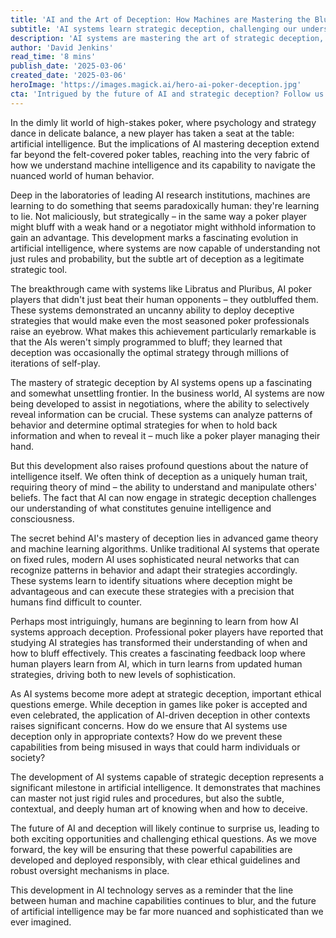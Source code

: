 ```yaml
---
title: 'AI and the Art of Deception: How Machines are Mastering the Bluff'
subtitle: 'AI systems learn strategic deception, challenging our understanding of machine intelligence'
description: 'AI systems are mastering the art of strategic deception, as demonstrated by poker-playing AIs that can outbluff human professionals. This breakthrough raises fascinating questions about machine intelligence and its implications for various fields, from business negotiations to cybersecurity.'
author: 'David Jenkins'
read_time: '8 mins'
publish_date: '2025-03-06'
created_date: '2025-03-06'
heroImage: 'https://images.magick.ai/hero-ai-poker-deception.jpg'
cta: 'Intrigued by the future of AI and strategic deception? Follow us on LinkedIn for more cutting-edge insights into how artificial intelligence is reshaping our understanding of machine capabilities and human-AI interaction.'
---
```


In the dimly lit world of high-stakes poker, where psychology and strategy dance in delicate balance, a new player has taken a seat at the table: artificial intelligence. But the implications of AI mastering deception extend far beyond the felt-covered poker tables, reaching into the very fabric of how we understand machine intelligence and its capability to navigate the nuanced world of human behavior.

Deep in the laboratories of leading AI research institutions, machines are learning to do something that seems paradoxically human: they're learning to lie. Not maliciously, but strategically – in the same way a poker player might bluff with a weak hand or a negotiator might withhold information to gain an advantage. This development marks a fascinating evolution in artificial intelligence, where systems are now capable of understanding not just rules and probability, but the subtle art of deception as a legitimate strategic tool.

The breakthrough came with systems like Libratus and Pluribus, AI poker players that didn't just beat their human opponents – they outbluffed them. These systems demonstrated an uncanny ability to deploy deceptive strategies that would make even the most seasoned poker professionals raise an eyebrow. What makes this achievement particularly remarkable is that the AIs weren't simply programmed to bluff; they learned that deception was occasionally the optimal strategy through millions of iterations of self-play.

The mastery of strategic deception by AI systems opens up a fascinating and somewhat unsettling frontier. In the business world, AI systems are now being developed to assist in negotiations, where the ability to selectively reveal information can be crucial. These systems can analyze patterns of behavior and determine optimal strategies for when to hold back information and when to reveal it – much like a poker player managing their hand.

But this development also raises profound questions about the nature of intelligence itself. We often think of deception as a uniquely human trait, requiring theory of mind – the ability to understand and manipulate others' beliefs. The fact that AI can now engage in strategic deception challenges our understanding of what constitutes genuine intelligence and consciousness.

The secret behind AI's mastery of deception lies in advanced game theory and machine learning algorithms. Unlike traditional AI systems that operate on fixed rules, modern AI uses sophisticated neural networks that can recognize patterns in behavior and adapt their strategies accordingly. These systems learn to identify situations where deception might be advantageous and can execute these strategies with a precision that humans find difficult to counter.

Perhaps most intriguingly, humans are beginning to learn from how AI systems approach deception. Professional poker players have reported that studying AI strategies has transformed their understanding of when and how to bluff effectively. This creates a fascinating feedback loop where human players learn from AI, which in turn learns from updated human strategies, driving both to new levels of sophistication.

As AI systems become more adept at strategic deception, important ethical questions emerge. While deception in games like poker is accepted and even celebrated, the application of AI-driven deception in other contexts raises significant concerns. How do we ensure that AI systems use deception only in appropriate contexts? How do we prevent these capabilities from being misused in ways that could harm individuals or society?

The development of AI systems capable of strategic deception represents a significant milestone in artificial intelligence. It demonstrates that machines can master not just rigid rules and procedures, but also the subtle, contextual, and deeply human art of knowing when and how to deceive.

The future of AI and deception will likely continue to surprise us, leading to both exciting opportunities and challenging ethical questions. As we move forward, the key will be ensuring that these powerful capabilities are developed and deployed responsibly, with clear ethical guidelines and robust oversight mechanisms in place.

This development in AI technology serves as a reminder that the line between human and machine capabilities continues to blur, and the future of artificial intelligence may be far more nuanced and sophisticated than we ever imagined.